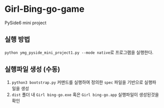 # Girl-Bing-go-game
PySide6 mini project

실행 방법
--
`python ymg_pyside_mini_project1.py --mode native`로 프로그램을 실행한다.

실행파일 생성 (수동)
--
1. `python3 bootstrap.py` 커맨드를 실행하여 정의한 `spec` 파일을 기반으로 실행파일을 생성
2. `dist` 폴더 내 `Girl bing-go.exe` 혹은 `Girl bing-go.app` 실행파일이 생성된것을 확인
